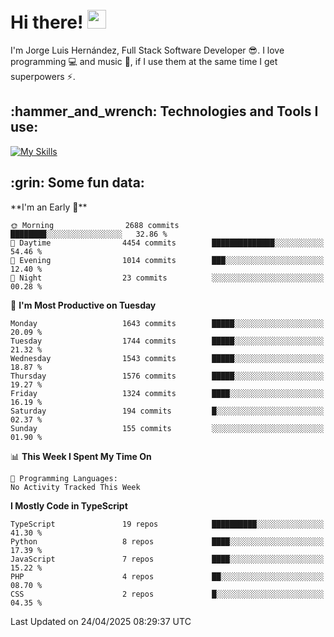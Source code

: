 <h1 align="left">
 <abc>
  <br>Hi there! <img src="https://user-images.githubusercontent.com/42378118/110234147-e3259600-7f4e-11eb-95be-0c4047144dea.gif" width="30"><br>
 </abc>
</h1>

I'm Jorge Luis Hernández, Full Stack Software Developer :sunglasses:. I love programming :computer: and music :musical_score:, if I use them at the same time I get superpowers :zap:. 


<h2 align="left">:hammer_and_wrench: Technologies and Tools I use:</h2>

[![My Skills](https://skillicons.dev/icons?i=js,ts,html,css,py,vue,react,next,nest,postgres,mysql)](https://skillicons.dev)

<h2 align="left">:grin: Some fun data:</h2>
<!--START_SECTION:waka-->
**I'm an Early 🐤** 

```text
🌞 Morning                2688 commits        ████████░░░░░░░░░░░░░░░░░   32.86 % 
🌆 Daytime                4454 commits        ██████████████░░░░░░░░░░░   54.46 % 
🌃 Evening                1014 commits        ███░░░░░░░░░░░░░░░░░░░░░░   12.40 % 
🌙 Night                  23 commits          ░░░░░░░░░░░░░░░░░░░░░░░░░   00.28 % 
```
📅 **I'm Most Productive on Tuesday** 

```text
Monday                   1643 commits        █████░░░░░░░░░░░░░░░░░░░░   20.09 % 
Tuesday                  1744 commits        █████░░░░░░░░░░░░░░░░░░░░   21.32 % 
Wednesday                1543 commits        █████░░░░░░░░░░░░░░░░░░░░   18.87 % 
Thursday                 1576 commits        █████░░░░░░░░░░░░░░░░░░░░   19.27 % 
Friday                   1324 commits        ████░░░░░░░░░░░░░░░░░░░░░   16.19 % 
Saturday                 194 commits         █░░░░░░░░░░░░░░░░░░░░░░░░   02.37 % 
Sunday                   155 commits         ░░░░░░░░░░░░░░░░░░░░░░░░░   01.90 % 
```


📊 **This Week I Spent My Time On** 

```text
💬 Programming Languages: 
No Activity Tracked This Week
```

**I Mostly Code in TypeScript** 

```text
TypeScript               19 repos            ██████████░░░░░░░░░░░░░░░   41.30 % 
Python                   8 repos             ████░░░░░░░░░░░░░░░░░░░░░   17.39 % 
JavaScript               7 repos             ████░░░░░░░░░░░░░░░░░░░░░   15.22 % 
PHP                      4 repos             ██░░░░░░░░░░░░░░░░░░░░░░░   08.70 % 
CSS                      2 repos             █░░░░░░░░░░░░░░░░░░░░░░░░   04.35 % 
```




 Last Updated on 24/04/2025 08:29:37 UTC
<!--END_SECTION:waka-->
